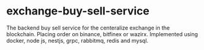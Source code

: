 # exchange-buy-sell-service

The backend buy sell service for the centeralize exchange in the blockchain. Placing order on binance, bitfinex or wazirx. Implemented using docker, node js, nestjs, grpc, rabbitmq, redis and mysql.

